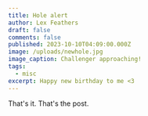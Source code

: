 ```yaml
---
title: Hole alert
author: Lex Feathers
draft: false
comments: false
published: 2023-10-10T04:09:00.000Z
image: /uploads/newhole.jpg
image_caption: Challenger approaching!
tags:
  - misc
excerpt: Happy new birthday to me <3
---
```

That's it. That's the post. 